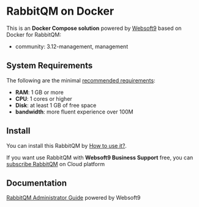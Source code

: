 # RabbitQM on Docker  

This is an **Docker Compose solution** powered by [Websoft9](https://www.websoft9.com) based on Docker for RabbitQM:


 - community:  3.12-management, management


## System Requirements

The following are the minimal [recommended requirements](https://github.com/rabbitmq/docker#recommended-system-requirements):

* **RAM**: 1 GB or more
* **CPU**: 1 cores or higher
* **Disk**: at least 1 GB of free space
* **bandwidth**: more fluent experience over 100M  

## Install

You can install this RabbitQM by [How to use it?](https://github.com/Websoft9/docker-library#how-to-use-it).   

If you want use RabbitQM with **Websoft9 Business Support** free, you can [subscribe RabbitQM](https://www.websoft9.com/apps) on Cloud platform

## Documentation

[RabbitQM Administrator Guide](https://support.websoft9.com/docs/rabbitmq) powered by Websoft9